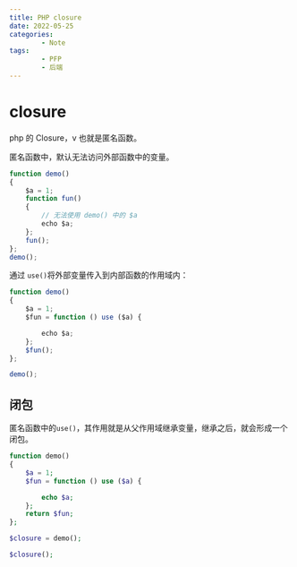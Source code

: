 ```yaml
---
title: PHP closure
date: 2022-05-25
categories:
        - Note
tags:
        - PFP
        - 后端
---
```


# closure

php 的 Closure，v 也就是匿名函数。

匿名函数中，默认无法访问外部函数中的变量。

```js
function demo()
{
    $a = 1;
    function fun()
    {
        // 无法使用 demo() 中的 $a
        echo $a;
    };
    fun();
};
demo();

```

通过 `use()`将外部变量传入到内部函数的作用域内：

```js
function demo()
{
    $a = 1;
    $fun = function () use ($a) {

        echo $a;
    };
    $fun();
};

demo();
```

## 闭包

匿名函数中的`use()`，其作用就是从父作用域继承变量，继承之后，就会形成一个闭包。

```php
function demo()
{
    $a = 1;
    $fun = function () use ($a) {

        echo $a;
    };
    return $fun;
};

$closure = demo();

$closure();

```
